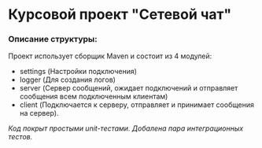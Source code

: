 # Курсовой проект "Сетевой чат" #

### Описание структуры: ###

Проект использует сборщик Maven и состоит из 4 модулей:
 - settings (Настройки подключения)
 - logger (Для создания логов)
 - server (Сервер сообщений, ожидает подключений и отправляет сообщения всем подключенным клиентам)
 - client (Подключается к серверу, отправляет и принимает сообщения на сервер).

*Код покрыт простыми unit-тестами.*
*Добалена пара интеграционных тестов.*
